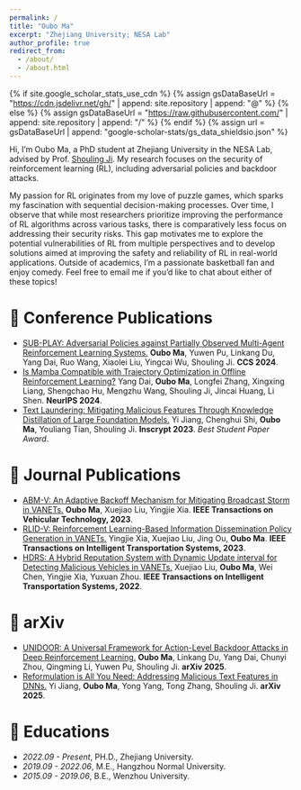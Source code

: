 ```yaml
---
permalink: /
title: "Oubo Ma"
excerpt: "Zhejiang University; NESA Lab"
author_profile: true
redirect_from: 
  - /about/
  - /about.html
---
```


{% if site.google_scholar_stats_use_cdn %}
{% assign gsDataBaseUrl = "https://cdn.jsdelivr.net/gh/" | append: site.repository | append: "@" %}
{% else %}
{% assign gsDataBaseUrl = "https://raw.githubusercontent.com/" | append: site.repository | append: "/" %}
{% endif %}
{% assign url = gsDataBaseUrl | append: "google-scholar-stats/gs_data_shieldsio.json" %}

<span class='anchor' id='about-me'></span>

Hi, I’m Oubo Ma, a PhD student at Zhejiang University in the NESA Lab, advised by Prof. [Shouling Ji](https://scholar.google.com.hk/citations?user=5HoF_9oAAAAJ&hl=zh-CN&oi=ao). My research focuses on the security of reinforcement learning (RL), including adversarial policies and backdoor attacks.

My passion for RL originates from my love of puzzle games, which sparks my fascination with sequential decision-making processes. Over time, I observe that while most researchers prioritize improving the performance of RL algorithms across various tasks, there is comparatively less focus on addressing their security risks. This gap motivates me to explore the potential vulnerabilities of RL from multiple perspectives and to develop solutions aimed at improving the safety and reliability of RL in real-world applications. Outside of academics, I’m a passionate basketball fan and enjoy comedy. Feel free to email me if you’d like to chat about either of these topics!

# 📝 Conference Publications 
- [SUB-PLAY: Adversarial Policies against Partially Observed Multi-Agent Reinforcement Learning Systems.](https://arxiv.org/pdf/2402.03741) **Oubo Ma**, Yuwen Pu, Linkang Du, Yang Dai, Ruo Wang, Xiaolei Liu, Yingcai Wu, Shouling Ji. **CCS 2024**. 
- [Is Mamba Compatible with Trajectory Optimization in Offline Reinforcement Learning?](https://arxiv.org/pdf/2405.12094) Yang Dai, **Oubo Ma**, Longfei Zhang, Xingxing Liang, Shengchao Hu, Mengzhu Wang, Shouling Ji, Jincai Huang, Li Shen. **NeurIPS 2024**. 
- [Text Laundering: Mitigating Malicious Features Through Knowledge Distillation of Large Foundation Models.](https://nesa.zju.edu.cn/download/jy_pdf_TextLaundering.pdf) Yi Jiang, Chenghui Shi, **Oubo Ma**, Youliang Tian, Shouling Ji. **Inscrypt 2023**. *Best Student Paper Award*.

# 📝 Journal Publications 
- [ABM-V: An Adaptive Backoff Mechanism for Mitigating Broadcast Storm in VANETs.](https://maoubo.github.io/docs/ABM-V.pdf) **Oubo Ma**, Xuejiao Liu, Yingjie Xia. **IEEE Transactions on Vehicular Technology, 2023**. 
- [RLID-V: Reinforcement Learning-Based Information Dissemination Policy Generation in VANETs.](https://maoubo.github.io/docs/RLID-V.pdf) Yingjie Xia, Xuejiao Liu, Jing Ou, **Oubo Ma**. **IEEE Transactions on Intelligent Transportation Systems, 2023**.
- [HDRS: A Hybrid Reputation System with Dynamic Update interval for Detecting Malicious Vehicles in VANETs.](https://maoubo.github.io/docs/HDRS.pdf) Xuejiao Liu, **Oubo Ma**, Wei Chen, Yingjie Xia, Yuxuan Zhou. **IEEE Transactions on Intelligent Transportation Systems, 2022**.

# 📝 arXiv
- [UNIDOOR: A Universal Framework for Action-Level Backdoor Attacks in Deep Reinforcement Learning.](https://arxiv.org/pdf/2501.15529) **Oubo Ma**, Linkang Du, Yang Dai, Chunyi Zhou, Qingming Li, Yuwen Pu, Shouling Ji. **arXiv 2025**. 
- [Reformulation is All You Need: Addressing Malicious Text Features in DNNs.](https://arxiv.org/pdf/2502.00652) Yi Jiang, **Oubo Ma**, Yong Yang, Tong Zhang, Shouling Ji. **arXiv 2025**. 

# 📖 Educations
- *2022.09 - Present*, PH.D., Zhejiang University. 
- *2019.09 - 2022.06*, M.E., Hangzhou Normal University. 
- *2015.09 - 2019.06*, B.E., Wenzhou University. 